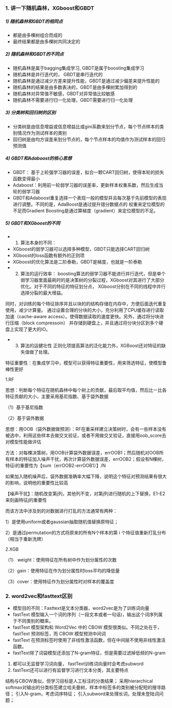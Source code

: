 ### 1. 讲一下随机森林，XGboost和GBDT
##### 1) 随机森林和GBDT的相同点
- 都是由多棵树组合而成的
- 最终结果都是由多棵树共同决定的

##### 2) 随机森林和GBDT的不同点
- 随机森林是属于bagging集成学习, GBDT是属于boosting集成学习
- 随机森林是并行迭代的， GBDT是串行迭代的
- 随机森林是通过减少方差来提升性能，GBDT是通过减少偏差来提升性能的
- 随机森林的结果是由多数表决的，GBDT是由多棵树累加得到的
- 随机森林对异常值不敏感，GBDT对异常值比较敏感
- 随机森林不需要进行归一化处理，GBDT需要进行归一化处理

##### 3) 分类树和回归树的区别
- 分类树是由信息增益或信息增益比或gini系数来划分节点，每个节点样本的类别情况作为测试样本的类别
- 回归树是由均方误差来划分节点的，每个节点样本的均值作为测试样本的回归预测值

##### 4) GBDT和Adaboost的核心思想
- GBDT： 基于上轮强学习器的误差，拟合一颗CART回归树，使得本轮的损失函数变得最小
- Adaboost：利用前一轮弱学习器的误差率，更新样本权重系数，然后生成当轮的弱学习器
- GBDT和Adaboost重复选择一个表现一般的模型并且每次基于先前模型的表现进行调整。不同的是，AdaBoost是通过提升错分数据点的
权重来定位模型的不足而Gradient Boosting是通过算梯度（gradient）来定位模型的不足。

##### 5) GBDT和XGboost的不同
- 1. 算法本身的不同：
- XGboost的弱学习器可以选择多种模型，GBDT只能选择CART回归树
- XGboost的loss函数有额外的正则项
- XGboost的优化算法是二阶泰勒，GBDT是梯度，也就是一阶泰勒
- 2. 算法的运行效率：
boosting算法的弱学习器不能进行并行迭代，但是单个弱学习器里面最耗时的是决策树的分裂过程，XGboost对其进行了大部分优化。对于不同的特征的特征划分点，
XGboost分别在不同的线程中并行选择分裂的最大增益。

同时，对训练的每个特征排序并且以块的的结构存储在内存中，方便后面迭代重复使用，减少计算量。
通过设置合理的分块的大小，充分利用了CPU缓存进行读取加速（cache-aware access）。使得数据读取的速度更快。另外，通过将分块进行压缩（block compressoin）
并存储到硬盘上，并且通过将分块分区到多个硬盘上实现了更大的IO。

- 3. 算法的运健壮性
正则化项提高算法的泛化能力外，XGBoost还对特征的缺失值做了处理。







特征重要性：在集成学习中，模型可以获得特征重要性，用来筛选特征，使模型鲁棒性更好

1.RF

思想：判断每个特征在随机森林中每个树上的贡献，最后取平均值，然后比一比各特征贡献的大小，主要采用基尼指数、基于袋外数据

（1）基于基尼指数



（2）基于袋外数据

思想：用OOB（袋外数据做预测）：RF在重采样建立决策树时，会有一些样本没有被选中，利用这些样本去做交叉验证，或者不用做交叉验证，直接用oob_score去对模型性能做评估

方法：对每棵决策树，用OOB计算袋外数据误差，errOOB1；然后随机对OOB所有样本的特征加入噪声干扰，再次计算袋外数据误差，errOOB2；假设有N棵树，特征i的重要性为【sum（errOOB2-errOOB1）】/N

如果加入随机噪声后，袋外数据准确率大幅下降，说明这个特征对预测结果有很大的影响，说明他的重要性比较高

【噪声干扰】：随机改变第j列，其他列不变，对第j列进行随机的上下替换，E1-E2来刻画特征j的重要性

而该方法中涉及到的对数据进行打乱的方法通常有两种：

1）是使用uniform或者gaussian抽取随机值替换原特征；

2）是通过permutation的方式将原来的所有N个样本的第 i 个特征值重新打乱分布（相当于重新洗牌）



2.XGB

（1） weight：使用特征在所有树中作为划分属性的次数

（2）gain：使用特征在作为划分属性时loss平均的降低量

（3）cover：使用特征作为划分属性时对样本的覆盖度


### 2. word2vec和fasttext区别
- 模型目的不同：Fasttext是文本分类器，word2vec是为了训练词向量
- fastText 模型输入一个词的序列（一段文本或者一句话)，输出这个词序列属于不同类别的概率。
- fastText 模型架构和 Word2Vec 中的 CBOW 模型很类似。不同之处在于，fastText 预测标签，而 CBOW 模型预测中间词
- fastText 在预测标签时使用了非线性激活函数，但在中间层不使用非线性激活函数。
- fastText除了词袋模型还添加了N-gram特征，但是需要过滤掉低频的N-gram  
1. 都可以无监督学习词向量， fastText训练词向量时会考虑subword  
2. fastText还可以进行有监督学习进行文本分类，其主要特点

结构与CBOW类似，但学习目标是人工标注的分类结果；
采用hierarchical softmax对输出的分类标签建立哈夫曼树，样本中标签多的类别被分配短的搜寻路径；
引入N-gram，考虑词序特征；
引入subword来处理长词，处理未登陆词问题；
